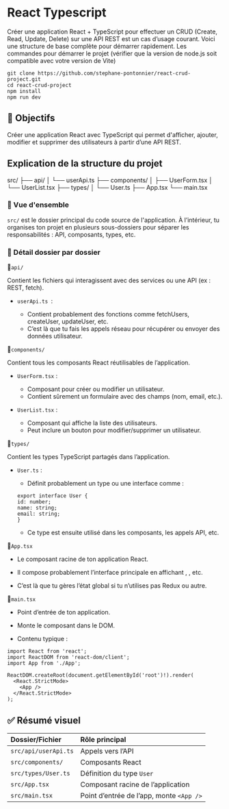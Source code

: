 # React Typescript
Créer une application React + TypeScript pour effectuer un CRUD (Create, Read, Update, Delete) sur une API REST est un cas d’usage courant. Voici une structure de base complète pour démarrer rapidement.
Les commandes pour démarrer le projet (vérifier que la version de node.js soit compatible avec votre version de Vite)
```
git clone https://github.com/stephane-pontonnier/react-crud-project.git
cd react-crud-project
npm install
npm run dev
```
## :rocket: Objectifs
Créer une application React avec TypeScript qui permet d'afficher, ajouter, modifier et supprimer des utilisateurs à partir d’une API REST.
## Explication de la structure du projet

src/
├── api/
│   └── userApi.ts
├── components/
│   ├── UserForm.tsx
│   └── UserList.tsx
├── types/
│   └── User.ts
├── App.tsx
└── main.tsx

### :bricks: Vue d'ensemble
`src/` est le dossier principal du code source de l'application. À l’intérieur, tu organises ton projet en plusieurs sous-dossiers pour séparer les responsabilités : API, composants, types, etc.
### :file_folder: Détail dossier par dossier
:file_folder:`api/`

Contient les fichiers qui interagissent avec des services ou une API (ex : REST, fetch).

- `userApi.ts `:

  - Contient probablement des fonctions comme fetchUsers, createUser, updateUser, etc.
  - C’est là que tu fais les appels réseau pour récupérer ou envoyer des données utilisateur.
  
:file_folder:`components/`

Contient tous les composants React réutilisables de l’application.

- `UserForm.tsx` :
  - Composant pour créer ou modifier un utilisateur.
  - Contient sûrement un formulaire avec des champs (nom, email, etc.).
 
- `UserList.tsx` :
  - Composant qui affiche la liste des utilisateurs.
  - Peut inclure un bouton pour modifier/supprimer un utilisateur.
  
:file_folder:`types/`

Contient les types TypeScript partagés dans l’application.

- `User.ts` :

  - Définit probablement un type ou une interface comme :
  ```
  export interface User {
  id: number;
  name: string;
  email: string;
  }
  ```
  - Ce type est ensuite utilisé dans les composants, les appels API, etc.

:page_facing_up:`App.tsx`

- Le composant racine de ton application React.

- Il compose probablement l’interface principale en affichant <UserForm />, <UserList />, etc.

- C’est là que tu gères l’état global si tu n’utilises pas Redux ou autre.

:page_facing_up:`main.tsx`

- Point d’entrée de ton application.

- Monte le composant <App /> dans le DOM.

- Contenu typique :

```
import React from 'react';
import ReactDOM from 'react-dom/client';
import App from './App';

ReactDOM.createRoot(document.getElementById('root')!).render(
  <React.StrictMode>
    <App />
  </React.StrictMode>
);
```
## :white_check_mark: Résumé visuel

| Dossier/Fichier       | Rôle principal                          |
| :---------------------|:----------------------------------------| 
| `src/api/userApi.ts`  | Appels vers l’API                       |
| `src/components/`     | Composants React                        |
| `src/types/User.ts`   | Définition du type `User`               |
| `src/App.tsx`         | Composant racine de l’application       |
| `src/main.tsx`        | Point d’entrée de l’app, monte `<App />`|


